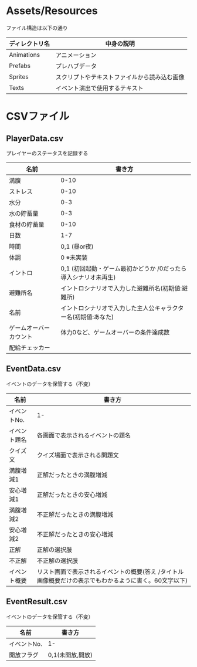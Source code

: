 # Assets/Resources
ファイル構造は以下の通り

| ディレクトリ名 | 中身の説明 |
| ---- | ---- |
|  Animations  |  アニメーション  |
|  Prefabs  |  プレハブデータ  |
|  Sprites  |  スクリプトやテキストファイルから読み込む画像  |
|  Texts  |  イベント演出で使用するテキスト  |


# CSVファイル
## PlayerData.csv
プレイヤーのステータスを記録する

| 名前 | 書き方 |
| ---- | ---- |
|  満腹  |  0-10  |
|  ストレス  |  0-10  |
|  水分  |  0-3  |
|  水の貯蓄量  |  0-3  |
|  食材の貯蓄量  |  0-10  |
|  日数  |  1-7  |
|  時間  |  0,1 (昼or夜)  |
|  体調  |  0 ※未実装  |
|  イントロ  |  0,1 (初回起動・ゲーム最初かどうか /0だったら導入シナリオ未再生)  |
|  避難所名  |  イントロシナリオで入力した避難所名(初期値:避難所)  |
|  名前  |  イントロシナリオで入力した主人公キャラクター名(初期値:あなた)  |
|  ゲームオーバーカウント  |  体力0など、ゲームオーバーの条件達成数  |
|  配給チェッカー  |    |

## EventData.csv
イベントのデータを保管する（不変）

| 名前 | 書き方 |
| ---- | ---- |
|  イベントNo.  |  1-  |
|  イベント題名  |  各画面で表示されるイベントの題名  |
|  クイズ文  |  クイズ場面で表示される問題文  |
|  満腹増減1  |  正解だったときの満腹増減  |
|  安心増減1  |  正解だったときの安心増減  |
|  満腹増減2  |  不正解だったときの満腹増減  |
|  安心増減2  |  不正解だったときの安心増減  |
|  正解  |  正解の選択肢  |
|  不正解  |  不正解の選択肢  |
|  イベント概要  |  リスト画面で表示されるイベントの概要(答え /タイトル画像概要だけの表示でもわかるように書く。60文字以下)  |

## EventResult.csv
イベントのデータを保管する（不変）

| 名前 | 書き方 |
| ---- | ---- |
|  イベントNo.  |  1-  |
|  開放フラグ  |  0,1(未開放,開放)  |
